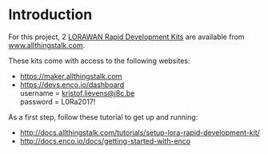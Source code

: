 # Introduction

For this project, 2 [LORAWAN Rapid Development Kits](http://www.allthingstalk.com/lorawan-rapid-development-kit) are available from www.allthingstalk.com.  

These kits come with access to the following websites:
* https://maker.allthingstalk.com  
* https://devs.enco.io/dashboard  
username = kristof.lievens@i8c.be  
password = L0Ra2017!  



As a first step, follow these tutorial to get up and running:
* http://docs.allthingstalk.com/tutorials/setup-lora-rapid-development-kit/  
* http://docs.enco.io/docs/getting-started-with-enco  






